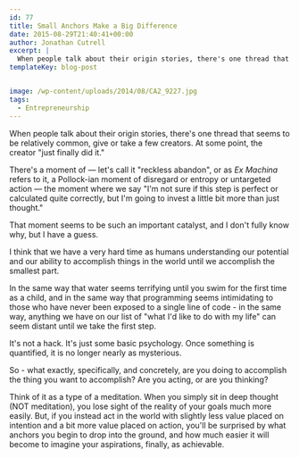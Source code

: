 ```yaml
---
id: 77
title: Small Anchors Make a Big Difference
date: 2015-08-29T21:40:41+00:00
author: Jonathan Cutrell
excerpt: |
  When people talk about their origin stories, there's one thread that seems to be relatively common, give or take a few creators. At some point, the creator "just finally did it."
templateKey: blog-post


image: /wp-content/uploads/2014/08/CA2_9227.jpg
tags:
  - Entrepreneurship
---
```

When people talk about their origin stories, there's one thread that seems to be relatively common, give or take a few creators. At some point, the creator "just finally did it."
<!--more-->

There's a moment of &mdash; let's call it "reckless abandon", or as <em>Ex Machina</em> refers to it, a Pollock-ian moment of disregard or entropy or untargeted action &mdash; the moment where we say "I'm not sure if this step is perfect or calculated quite correctly, but I'm going to invest a little bit more than just thought."

That moment seems to be such an important catalyst, and I don't fully know why, but I have a guess.

I think that we have a very hard time as humans understanding our potential and our ability to accomplish things in the world until we accomplish the smallest part.

In the same way that water seems terrifying until you swim for the first time as a child, and in the same way that programming seems intimidating to those who have never been exposed to a single line of code - in the same way, anything we have on our list of "what I'd like to do with my life" can seem distant until we take the first step.

It's not a hack. It's just some basic psychology. Once something is quantified, it is no longer nearly as mysterious.

So - what exactly, specifically, and concretely, are you doing to accomplish the thing you want to accomplish? Are you acting, or are you thinking?

Think of it as a type of a meditation. When you simply sit in deep thought (NOT meditation), you lose sight of the reality of your goals much more easily. But, if you instead act in the world with slightly less value placed on intention and a bit more value placed on action, you'll be surprised by what anchors you begin to drop into the ground, and how much easier it will become to imagine your aspirations, finally, as achievable.